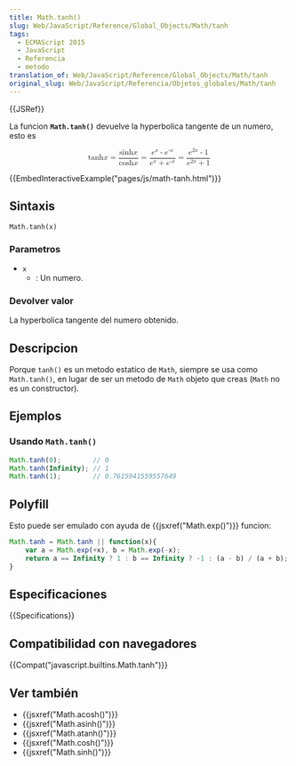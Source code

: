 ```yaml
---
title: Math.tanh()
slug: Web/JavaScript/Reference/Global_Objects/Math/tanh
tags:
  - ECMAScript 2015
  - JavaScript
  - Referencia
  - metodo
translation_of: Web/JavaScript/Reference/Global_Objects/Math/tanh
original_slug: Web/JavaScript/Referencia/Objetos_globales/Math/tanh
---
```


{{JSRef}}

La funcion **`Math.tanh()`** devuelve la hyperbolica tangente de un numero, esto es

<math display="block"><semantics><mrow><mo lspace="0em" rspace="0em">tanh</mo><mi>x</mi><mo>=</mo><mfrac><mrow><mo lspace="0em" rspace="0em">sinh</mo><mi>x</mi></mrow><mrow><mo lspace="0em" rspace="0em">cosh</mo><mi>x</mi></mrow></mfrac><mo>=</mo><mfrac><mrow><msup><mi>e</mi><mi>x</mi></msup><mo>-</mo><msup><mi>e</mi><mrow><mo>-</mo><mi>x</mi></mrow></msup></mrow><mrow><msup><mi>e</mi><mi>x</mi></msup><mo>+</mo><msup><mi>e</mi><mrow><mo>-</mo><mi>x</mi></mrow></msup></mrow></mfrac><mo>=</mo><mfrac><mrow><msup><mi>e</mi><mrow><mn>2</mn><mi>x</mi></mrow></msup><mo>-</mo><mn>1</mn></mrow><mrow><msup><mi>e</mi><mrow><mn>2</mn><mi>x</mi></mrow></msup><mo>+</mo><mn>1</mn></mrow></mfrac></mrow><annotation encoding="TeX">\tanh x = \frac{\sinh x}{\cosh x} = \frac {e^x - e^{-x}} {e^x + e^{-x}} = \frac{e^{2x} - 1}{e^{2x}+1}</annotation></semantics></math>

{{EmbedInteractiveExample("pages/js/math-tanh.html")}}

## Sintaxis

```
Math.tanh(x)
```

### Parametros

- `x`
  - : Un numero.

### Devolver valor

La hyperbolica tangente del numero obtenido.

## Descripcion

Porque `tanh()` es un metodo estatico de `Math`, siempre se usa como `Math.tanh()`, en lugar de ser un metodo de `Math` objeto que creas (`Math` no es un constructor).

## Ejemplos

### Usando `Math.tanh()`

```js
Math.tanh(0);        // 0
Math.tanh(Infinity); // 1
Math.tanh(1);        // 0.7615941559557649
```

## Polyfill

Esto puede ser emulado con ayuda de {{jsxref("Math.exp()")}} funcion:

```js
Math.tanh = Math.tanh || function(x){
    var a = Math.exp(+x), b = Math.exp(-x);
    return a == Infinity ? 1 : b == Infinity ? -1 : (a - b) / (a + b);
}
```

## Especificaciones

{{Specifications}}

## Compatibilidad con navegadores

{{Compat("javascript.builtins.Math.tanh")}}

## Ver también

- {{jsxref("Math.acosh()")}}
- {{jsxref("Math.asinh()")}}
- {{jsxref("Math.atanh()")}}
- {{jsxref("Math.cosh()")}}
- {{jsxref("Math.sinh()")}}

